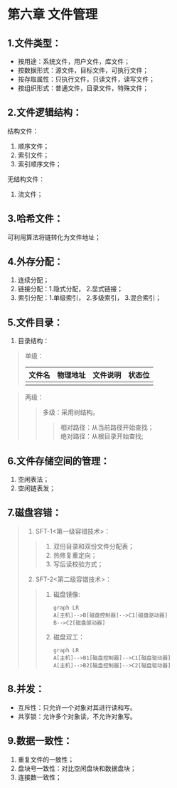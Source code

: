# 第六章 文件管理
## 1.文件类型：
* 按用途：系统文件，用户文件，库文件；
* 按数据形式：源文件，目标文件，可执行文件；
* 按存取属性：只执行文件，只读文件，读写文件；
* 按组织形式：普通文件，目录文件，特殊文件；

## 2.文件逻辑结构：
结构文件：  
1. 顺序文件；
2. 索引文件；
3. 索引顺序文件；

无结构文件：
1. 流文件；

## 3.哈希文件：
可利用算法将链转化为文件地址；

## 4.外存分配：
1. 连续分配；
2. 链接分配：1.隐式分配， 2.显式链接；
3. 索引分配：1.单级索引， 2.多级索引， 3.混合索引；

## 5.文件目录：
1. 目录结构：
> 单级：
>
> | 文件名 | 物理地址 | 文件说明 | 状态位 |
> | ------ | -------- | -------- | ------ |
> |        |          |          |        |
>
> 

> 两级：  
>> 多级：采用树结构。  
>>> 相对路径：从当前路径开始查找；  
>>> 绝对路径：从根目录开始查找;  

## 6.文件存储空间的管理：
1. 空闲表法；
2. 空闲链表发；

## 7.磁盘容错：
> 1. SFT-1<第一级容错技术>：
> > 1. 双份目录和双份文件分配表；
> > 2. 热修复重定向；
> > 3. 写后读校验方式；
> 2. SFT-2<第二级容错技术>：
> > 1. 磁盘镜像:
> >
> >    ```mermaid
> >    graph LR
> >    A[主机]-->B[磁盘控制器]-->C1[磁盘驱动器]
> >    B-->C2[磁盘驱动器]
> >    ```
> >
> >    
> >
> > 2. 磁盘双工：
> >
> >    ```mermaid
> >    graph LR
> >    A[主机]-->B1[磁盘控制器]-->C1[磁盘驱动器]
> >    A[主机]-->B2[磁盘控制器]-->C2[磁盘驱动器]
> >    ```
> >
> >    

## 8.并发：
* 互斥性：只允许一个对象对其进行读和写。
* 共享锁：允许多个对象读，不允许对象写。

## 9.数据一致性：
1. 重复文件的一致性；
2. 盘块号一致性：对比空闲盘块和数据盘块；
3. 连接数一致性；